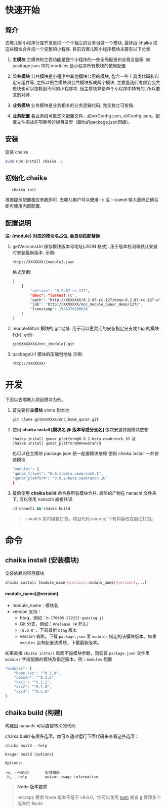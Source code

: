 # 快速开始

## 简介

去哪儿网小程序分库开发是把一个个独立的业务当做一个模块, 最终由 chaika 把这些模块合并成一个完整的小程序.
目前去哪儿网小程序模块主要有以下分类:

1. **主模块**
   主模块的主要功能是整个小程序的一些全局配置和全局变量等, 如: package.json 中的 modules 是小程序所有模块的依赖配置
2. **公共模块**
   公共模块是小程序中其他模块公用的模块, 包含一些工具类代码和自定义组件等, 之所以把主模块和公共模块拆成两个模块, 主要是我们考虑到公共模块也可以依赖到不同的小程序中, 但主模块算是单个小程序中特有的, 所以要区别对待.
3. **业务模块**
   业务模块是业务相关的业务逻辑代码, 完全独立可拔插.

4. **业务配置**
   各业务线可自定义配置文件，如wxConfig.json, aliConfig.json。配置文件需放在项目包的根目录里（跟你的package.json同级)。

## 安装

安装 chaika

```bash
sudo npm install chaika -g
```

## 初始化 chaika

```bash
   chaika init
```

根据提示配置相应参数即可. 去哪儿用户可以使用 -c 或 --camel 输入密码正确后即可使用内部配置.

## 配置说明

**注: {module} 对应的模块名占位, 会自动匹配替换**

1.  getVersionsUrl 保存模块版本号地址(JSON 格式). 用于版本检测和默认安装时安装最新版本.
    示例:

    ```bash
    http://XXXXXXX/{module}.json
    ```

    格式示例:

    ```bash
    [
        {
            "version": "0.2.87-rc.127",
            "desc": "lastest rc",
            "path": "http://XXXXXXX/0.2.87-rc.127/demo-0.2.87-rc.127.w",
            "job": "http://XXXXXXX/nnc_module_qunar_demo/127/",
            "timestamp": 1545370160638
        }
    ]
    ```

2.  moduleGitUrl 模块的 git 地址. 用于可以更灵活的安装指定分支或 tag 的模块代码.
    示例:

    ```bash
    git@XXXXXXX/nnc_{module}.git
    ```

3.  packageUrl 模块的压缩包地址
    示例:

    ```bash
    http://XXXXXXX/
    ```

# 开发

下面以去哪网儿项目模块为例。

1. 首先要将**主模块** clone 到本地

    ```bash
    git clone git@XXXXXX/nnc_home_qunar.git
    ```

2. 使用 **chaika install [模块名 @ 版本号或分支名]** 依次安装其他模块依赖

    ```bash
    chaika install qunar_platform@0.0.2-beta.newbranch.10 或
    chaika install qunar_platform@#newbranch
    ```

    也可以在主模块 package.json 统一配置模块依赖
    使用 chaika install 一并安装模块

    ```bash
    "modules": {
    "qunar_travel": "0.0.1-beta.newbranch.1",
    "qunar_platform": "0.0.2-beta.newbranch.10"
    }
    ```

3. 最后使用 **chaika build** 命令将所有模块合并.
   最终的产物在 nanachi 文件夹下, 可以使用 nanachi 直接转译.

    ```bash
    cd nanachi && chaika build
    ```

    > --watch 实时编辑打包，项目代码 source/ 下有内容改变自动打包。

# 命令

## chaika install (安装模块)

安装依赖的项目模块

```bash
chaika install [module_name[@version],module_name[@version],...]
```

#### module_name[@version]

-   module_name：模块名
-   version 支持：
    -   btag，例如：`b-170405-222222-guoxing.ji`
    -   Git 分支，例如：`#release`（`#` 开头）
    -   `'0.0.0'`，下载最新 `btag` 版本
    -   version 省略，下载 `package.json` 里 `modules` 指定的该模块版本。如果 `modules` 没有配置该模块，下载最新版本。

如果直接 `chaika install` 后面不加模块参数，则安装 `package.json` 文件里 `modules` 字段配置的模块及指定版本。例：`modules` 配置

```js
"modules": {
    "home_xxx": "^0.1.8",
    "common": "^0.2.0",
    "xxx1": "^0.1.2",
    "xxx2": "^0.1.0",
    "xxx3": "^0.1.6"
}
```

## chaika build (构建)

构建出 nanachi 可以直接转义的代码

chaika build 有很多选项，你可以通过运行下面代码来查看这些选项：

```
chaika build --help
```

```
Usage: build [options]

Options:

-w, --watch       实时编辑
-h, --help        output usage information
```

> **Node 版本要求**
>
> micrapp 要求 Node 版本不低于 v8.6.0，你可以使用 [nvm](https://github.com/creationix/nvm) 或者 [n](https://github.com/tj/n) 管理多个版本的 Node
